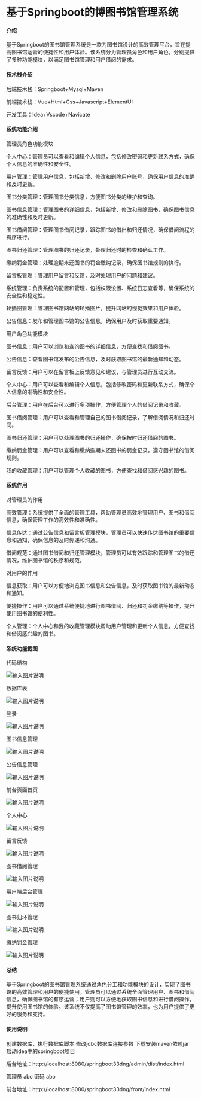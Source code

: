 # 基于Springboot的博图书馆管理系统

#### 介绍

基于Springboot的图书馆管理系统是一款为图书馆设计的高效管理平台，旨在提高图书馆运营的便捷性和用户体验。该系统分为管理员角色和用户角色，分别提供了多种功能模块，以满足图书馆管理和用户借阅的需求。

#### 技术栈介绍

后端技术栈：Springboot+Mysql+Maven

前端技术栈：Vue+Html+Css+Javascript+ElementUI

开发工具：Idea+Vscode+Navicate


#### 系统功能介绍

管理员角色功能模块

个人中心：管理员可以查看和编辑个人信息，包括修改密码和更新联系方式，确保个人信息的准确性和安全性。

用户管理：管理用户信息，包括新增、修改和删除用户账号，确保用户信息的准确和及时更新。

图书分类管理：管理图书分类信息，方便图书分类的维护和查询。

图书信息管理：管理图书的详细信息，包括新增、修改和删除图书，确保图书信息的准确性和及时更新。

图书借阅管理：管理图书借阅记录，跟踪图书的借出和归还情况，确保借阅流程的有序进行。

图书归还管理：管理图书的归还记录，处理归还时的检查和确认工作。

缴纳罚金管理：处理逾期未还图书的罚金缴纳记录，确保图书馆规则的执行。

留言板管理：管理用户留言和反馈，及时处理用户的问题和建议。

系统管理：负责系统的配置和管理，包括权限设置、系统日志查看等，确保系统的安全性和稳定性。

轮插图管理：管理图书馆网站的轮播图片，提升网站的视觉效果和用户体验。

公告信息：发布和管理图书馆的公告信息，确保用户及时获取重要通知。

用户角色功能模块

图书信息：用户可以浏览和查询图书的详细信息，方便查找和借阅图书。

公告信息：查看图书馆发布的公告信息，及时获取图书馆的最新通知和动态。

留言反馈：用户可以在留言板上反馈意见和建议，与管理员进行互动交流。

个人中心：用户可以查看和编辑个人信息，包括修改密码和更新联系方式，确保个人信息的准确性和安全性。

后台管理：用户在后台可以进行多项操作，方便管理个人的借阅记录和收藏。

图书借阅管理：用户可以查看和管理自己的图书借阅记录，了解借阅情况和归还时间。

图书归还管理：用户可以处理图书的归还操作，确保按时归还借阅的图书。

缴纳罚金管理：用户可以查看和缴纳逾期未还图书的罚金记录，遵守图书馆的借阅规则。

我的收藏管理：用户可以管理个人收藏的图书，方便查找和借阅感兴趣的图书。

#### 系统作用

对管理员的作用

高效管理：系统提供了全面的管理工具，帮助管理员高效地管理用户、图书和借阅信息，确保管理工作的高效性和准确性。

信息传达：通过公告信息和留言板管理模块，管理员可以快速传达图书馆的重要信息和通知，确保信息的及时传递和沟通。

借阅规范：通过图书借阅和归还管理模块，管理员可以有效跟踪和管理图书的借还情况，维护图书馆的秩序和规范。

对用户的作用

信息获取：用户可以方便地浏览图书信息和公告信息，及时获取图书馆的最新动态和通知。

便捷操作：用户可以通过系统便捷地进行图书借阅、归还和罚金缴纳等操作，提升使用图书馆的便利性。

个人管理：个人中心和我的收藏管理模块帮助用户管理和更新个人信息，方便查找和借阅感兴趣的图书。

#### 系统功能截图

代码结构

![输入图片说明](images/514f820bc6a965bdde1a29e3af462ef.png)

数据库表

![输入图片说明](images/8caeb70a5320e3924458f0e174626e0.png)

登录

![输入图片说明](images/cb0cd6bf77fdb550842e419d097373d.png)

图书信息管理

![输入图片说明](images/8d2d848c5d6bf57f818fe036b4534fb.png)

公告信息管理

![输入图片说明](images/03d7fa3d6969a47739c200b91ab2369.png)

前台页面首页

![输入图片说明](images/b60724dd6309bcf54781b2171514ba1.png)

个人中心

![输入图片说明](images/6662b68dfc357a6838d69eaa264f257.png)

留言反馈

![输入图片说明](images/83b45d981fd6b012cdfb01793ec2928.png)

图书借阅管理

![输入图片说明](images/458077647a85f69e7cf9bb4b85bdb21.png)

用户端后台管理

![输入图片说明](images/76623e93a79644476fa6f82b78cb613.png)

图书归环管理

![输入图片说明](images/3b24244697d244bd03be9ba1eebdea2.png)

缴纳罚金管理

![输入图片说明](images/484881d5cc8dd2cc7dedc3a1354bafb.png)

#### 总结

基于Springboot的图书馆管理系统通过角色分工和功能模块的设计，实现了图书馆的高效管理和用户的便捷使用。管理员可以通过系统全面管理用户、图书和借阅信息，确保图书馆的有序运营；用户则可以方便地获取图书信息和进行借阅操作，提升使用图书馆的体验。该系统不仅提高了图书馆管理的效率，也为用户提供了更好的服务和支持。

#### 使用说明

创建数据库，执行数据库脚本 修改jdbc数据库连接参数 下载安装maven依赖jar 启动idea中的springboot项目


后台地址：http://localhost:8080/springboot33dng/admin/dist/index.html

管理员  abo 密码 abo


前台地址：http://localhost:8080/springboot33dng/front/index.html



